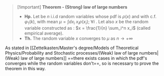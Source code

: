 >[!important] **Theorem - (Strong) law of large numbers**
>- **Hp.** Let be $n$ i.i.d random variables whose pdf is $\rho(x)$ and with c.f. $\varphi_1(k)$, with mean $\mu = \int dx_i\  x_i \rho(x_i);\ \forall i$ .
> Let also $x$ be the random variable constructed as : $x = \frac{1}{n} \sum_i^n x_i$ (called empirical average).
> - **Th.** The random variable $x$ converges to $\mu$ as $n \to +\infty$

As stated in [[Zettelkasten/Master's degree/Models of Theoretical Physics/Probability and Stochastic processes/(Weak) law of large numbers|(Weak) law of large numbers]] ==there exists cases in which the pdf's converges while the random variables don't==, so is necessary to prove the theorem in this way.